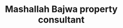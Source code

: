 ---
title: "Mashallah Bajwa property consultant"
url: /karachi/mashallah-bajwa-property-consultant/
shop: agrarian
---